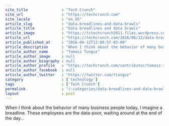 ```yaml
---
site_title               : "Tech Crunch"
site_url                 : "https://techcrunch.com"
site_locale              : "en_US"
article_slug             : "data-breadlines-and-data-brawls"
article_title            : "Data breadlines and data brawls"
article_image            : "https://tctechcrunch2011.files.wordpress.com/2016/06/mopic.jpg?w=764&h=400&crop=1"
article_url              : "https://techcrunch.com/2016/06/12/data-breadlines-and-data-brawls/"
article_published_at     : "2016-06-12T12:00:57-03:00"
article_description      : "When I think about the behavior of many business people today, I imagine a breadline. These employees are the data-poor, waiting around at the end of the day..."
article_author_name      : "Tomasz Tunguz"
article_author_image     : null
article_author_biography : null
article_author_profile   : "https://techcrunch.com/contributor/tomasz-tunguz/"
article_author_facebook  : null
article_author_twitter   : "https://twitter.com/ttunguz"
category                 : ['technology']
tags                     : ['Tech Crunch']
permalink                : "/:categories/data-breadlines-and-data-brawls/"
layout                   : post
---
```


When I think about the behavior of many business people today, I imagine a breadline. These employees are the data-poor, waiting around at the end of the day...
